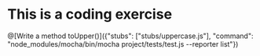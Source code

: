 # This is a coding exercise

@[Write a method toUpper()]({"stubs": ["stubs/uppercase.js"], "command": "node_modules/mocha/bin/mocha project/tests/test.js --reporter list"})
